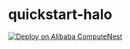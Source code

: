 # quickstart-halo

[![Deploy on Alibaba ComputeNest](https://service-info-public.oss-cn-hangzhou.aliyuncs.com/computenest.svg
)](https://computenest.console.aliyun.com/service/instance/create/cn-hangzhou?type=user&ServiceId=service-71b471d79c224520bba3)
